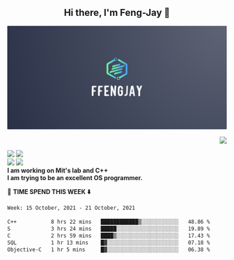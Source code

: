<h2 align="center"> Hi there, I'm Feng-Jay 👋 </h2>  

![](https://github.com/Feng-Jay/DataStruct/blob/master/Image/1.png)  

<img align="right" src="https://github-readme-stats.vercel.app/api?username=Feng-Jay&show_icons=true&icon_color=CE1D2D&text_color=718096&bg_color=ffffff&hide_title=true" />


&emsp;

![](https://visitor-badge.glitch.me/badge?page_id=Feng-Jay.readme)
![](https://img.shields.io/badge/Concentrate-Cpp-blue)  
![](https://img.shields.io/badge/Rust-primer-orange)
![](https://img.shields.io/badge/Target-OS-9cf)  
**I am working on Mit's lab and C++**  
**I am trying to be an excellent OS programmer.**  


📘 **TIME SPEND THIS WEEK ⬇️**
<!--START_SECTION:waka-->
```text
Week: 15 October, 2021 - 21 October, 2021

C++           8 hrs 22 mins   ████████████▒░░░░░░░░░░░░   48.86 % 
S             3 hrs 24 mins   █████░░░░░░░░░░░░░░░░░░░░   19.89 % 
C             2 hrs 59 mins   ████▒░░░░░░░░░░░░░░░░░░░░   17.43 % 
SQL           1 hr 13 mins    █▓░░░░░░░░░░░░░░░░░░░░░░░   07.18 % 
Objective-C   1 hr 5 mins     █▓░░░░░░░░░░░░░░░░░░░░░░░   06.38 % 
```
<!--END_SECTION:waka-->
